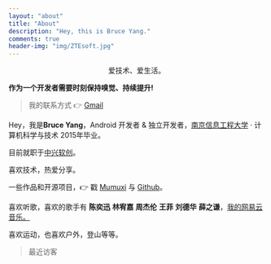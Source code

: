 ```yaml
---
layout: "about"
title: "About"
description: "Hey, this is Bruce Yang."
comments: true
header-img: "img/ZTEsoft.jpg"
---
```


<p style="text-align:center;">
    爱技术、爱生活。
</p>

**作为一个开发者需要时刻保持嗅觉、持续提升!**

>我的联系方式 👉 [Gmail](mailto:yang.jianan0926@gmail.com)

Hey，我是**Bruce Yang**，Android 开发者 & 独立开发者，[南京信息工程大学](http://www.nuist.edu.cn/) · 计算机科学与技术 2015年毕业。

目前就职于[中兴软创](http://www.ztesoft.com/cn)。

喜欢技术，热爱分享。

一些作品和开源项目，👉 戳 [Mumuxi](https://github.com/yangxiaoge/MumuXi) 与 [Github](https://github.com/yangxiaoge)。

喜欢听歌，喜欢的歌手有 **陈奕迅** **林宥嘉** **周杰伦** **王菲** **刘德华** **薛之谦**，[我的网易云音乐。](http://music.163.com/#/user/home?id=72955955)

喜欢运动，也喜欢户外，登山等等。

<!-- data-num-items代表需要展示的访客数 -->
> 最近访客
<div class="ds-recent-visitors" data-num-items="1000" data-avatar-size="42" id="ds-recent-visitors"></div>